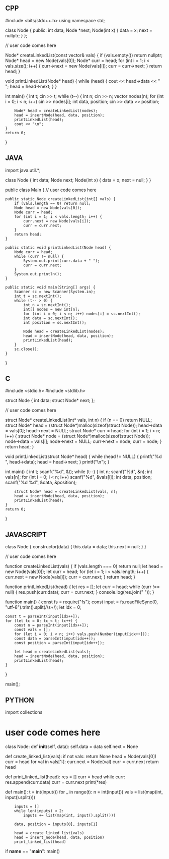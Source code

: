 ## CPP

#include <bits/stdc++.h>
using namespace std;

class Node {
  public:
    int data;
    Node *next;
    Node(int x) {
        data = x;
        next = nullptr;
    }
};

// user code comes here

Node* createLinkedList(const vector<int>& vals) {
    if (vals.empty()) return nullptr;
    Node* head = new Node(vals[0]);
    Node* curr = head;
    for (int i = 1; i < vals.size(); i++) {
        curr->next = new Node(vals[i]);
        curr = curr->next;
    }
    return head;
}

void printLinkedList(Node* head) {
    while (head) {
        cout << head->data << " ";
        head = head->next;
    }
}

int main() {
    int t;
    cin >> t;
    while (t--) {
        int n;
        cin >> n;
        vector<int> nodes(n);
        for (int i = 0; i < n; i++) cin >> nodes[i];
        int data, position;
        cin >> data >> position;

        Node* head = createLinkedList(nodes);
        head = insertNode(head, data, position);
        printLinkedList(head);
        cout << "\n";
    }
    return 0;
}


## JAVA

import java.util.*;

class Node {
    int data;
    Node next;
    Node(int x) {
        data = x;
        next = null;
    }
}

public class Main {
    // user code comes here

    public static Node createLinkedList(int[] vals) {
        if (vals.length == 0) return null;
        Node head = new Node(vals[0]);
        Node curr = head;
        for (int i = 1; i < vals.length; i++) {
            curr.next = new Node(vals[i]);
            curr = curr.next;
        }
        return head;
    }

    public static void printLinkedList(Node head) {
        Node curr = head;
        while (curr != null) {
            System.out.print(curr.data + " ");
            curr = curr.next;
        }
        System.out.println();
    }

    public static void main(String[] args) {
        Scanner sc = new Scanner(System.in);
        int t = sc.nextInt();
        while (t-- > 0) {
            int n = sc.nextInt();
            int[] nodes = new int[n];
            for (int i = 0; i < n; i++) nodes[i] = sc.nextInt();
            int data = sc.nextInt();
            int position = sc.nextInt();

            Node head = createLinkedList(nodes);
            head = insertNode(head, data, position);
            printLinkedList(head);
        }
        sc.close();
    }
}


## C

#include <stdio.h>
#include <stdlib.h>

struct Node {
    int data;
    struct Node* next;
};

// user code comes here

struct Node* createLinkedList(int* vals, int n) {
    if (n == 0) return NULL;
    struct Node* head = (struct Node*)malloc(sizeof(struct Node));
    head->data = vals[0];
    head->next = NULL;
    struct Node* curr = head;
    for (int i = 1; i < n; i++) {
        struct Node* node = (struct Node*)malloc(sizeof(struct Node));
        node->data = vals[i];
        node->next = NULL;
        curr->next = node;
        curr = node;
    }
    return head;
}

void printLinkedList(struct Node* head) {
    while (head != NULL) {
        printf("%d ", head->data);
        head = head->next;
    }
    printf("\n");
}

int main() {
    int t;
    scanf("%d", &t);
    while (t--) {
        int n;
        scanf("%d", &n);
        int vals[n];
        for (int i = 0; i < n; i++) scanf("%d", &vals[i]);
        int data, position;
        scanf("%d %d", &data, &position);

        struct Node* head = createLinkedList(vals, n);
        head = insertNode(head, data, position);
        printLinkedList(head);
    }
    return 0;
}


## JAVASCRIPT

class Node {
    constructor(data) {
        this.data = data;
        this.next = null;
    }
}

// user code comes here

function createLinkedList(vals) {
    if (vals.length === 0) return null;
    let head = new Node(vals[0]);
    let curr = head;
    for (let i = 1; i < vals.length; i++) {
        curr.next = new Node(vals[i]);
        curr = curr.next;
    }
    return head;
}

function printLinkedList(head) {
    let res = [];
    let curr = head;
    while (curr !== null) {
        res.push(curr.data);
        curr = curr.next;
    }
    console.log(res.join(" "));
}

function main() {
    const fs = require("fs");
    const input = fs.readFileSync(0, "utf-8").trim().split(/\s+/);
    let idx = 0;

    const t = parseInt(input[idx++]);
    for (let tc = 0; tc < t; tc++) {
        const n = parseInt(input[idx++]);
        const vals = [];
        for (let i = 0; i < n; i++) vals.push(Number(input[idx++]));
        const data = parseInt(input[idx++]);
        const position = parseInt(input[idx++]);

        let head = createLinkedList(vals);
        head = insertNode(head, data, position);
        printLinkedList(head);
    }
}

main();


## PYTHON

import collections

# user code comes here

class Node:
    def __init__(self, data):
        self.data = data
        self.next = None

def create_linked_list(vals):
    if not vals: return None
    head = Node(vals[0])
    curr = head
    for val in vals[1:]:
        curr.next = Node(val)
        curr = curr.next
    return head

def print_linked_list(head):
    res = []
    curr = head
    while curr:
        res.append(curr.data)
        curr = curr.next
    print(*res)

def main():
    t = int(input())
    for _ in range(t):
        n = int(input())
        vals = list(map(int, input().split()))

        inputs = []
        while len(inputs) < 2:
            inputs += list(map(int, input().split()))

        data, position = inputs[0], inputs[1]

        head = create_linked_list(vals)
        head = insert_node(head, data, position)
        print_linked_list(head)

if __name__ == "__main__":
    main()
